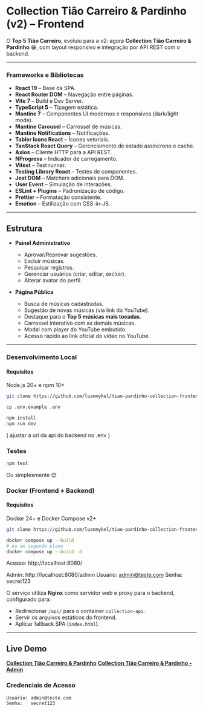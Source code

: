 # Collection Tião Carreiro & Pardinho (v2) – Frontend

O **Top 5 Tião Carreiro**, evoluiu para a v2: agora **Collection Tião Carreiro & Pardinho** 😁,
com layout responsivo e integração por API REST com o backend.

---

### Frameworks e Bibliotecas

- **React 19** – Base da SPA.
- **React Router DOM** – Navegação entre páginas.
- **Vite 7** – Build e Dev Server.
- **TypeScript 5** – Tipagem estática.
- **Mantine 7** – Componentes UI modernos e responsivos (dark/light mode).
- **Mantine Carousel** – Carrossel de músicas.
- **Mantine Notifications** – Notificações.
- **Tabler Icons React** – Ícones vetoriais.
- **TanStack React Query** – Gerenciamento de estado assíncrono e cache.
- **Axios** – Cliente HTTP para a API REST.
- **NProgress** – Indicador de carregamento.
- **Vitest** – Test runner.
- **Testing Library React** – Testes de componentes.
- **Jest DOM** – Matchers adicionais para DOM.
- **User Event** – Simulação de interações.
- **ESLint + Plugins** – Padronização de código.
- **Prettier** – Formatação consistente.
- **Emotion** – Estilização com CSS-in-JS.

---

## Estrutura

- **Painel Administrativo**
    - Aprovar/Reprovar sugestões.
    - Excluir músicas.
    - Pesquisar registros.
    - Gerenciar usuários (criar, editar, excluir).
    - Alterar avatar do perfil.

- **Página Pública**
    - Busca de músicas cadastradas.
    - Sugestão de novas músicas (via link do YouTube).
    - Destaque para o **Top 5 músicas mais tocadas**.
    - Carrossel interativo com as demais músicas.
    - Modal com player do YouTube embutido.
    - Acesso rápido ao link oficial do vídeo no YouTube.

---

### Desenvolvimento Local

#### Requisitos
Node.js 20+ e npm 10+

```bash
git clone https://github.com/luanmykel/tiao-pardinho-collection-frontend.git

cp .env.example .env

npm install
npm run dev
````
( ajustar a url da api do backend no .env )

### Testes

```bash
npm test
```

Ou simplesmente 😊

### Docker (Frontend + Backend)

#### Requisitos
Docker 24+ e Docker Compose v2+

```bash
git clone https://github.com/luanmykel/tiao-pardinho-collection-frontend.git

docker compose up --build
# ou em segundo plano
docker compose up --build -d
```

Acesso: http://localhost:8080/

Admin: http://localhost:8080/admin
Usuário: admin@teste.com
Senha:   secret123

O serviço utiliza **Nginx** como servidor web e proxy para o backend, configurado para:

* Redirecionar `/api/` para o container `collection-api`.
* Servir os arquivos estáticos do frontend.
* Aplicar fallback SPA (`index.html`).

---

## Live Demo

**[Collection Tião Carreiro & Pardinho](https://collection.lmdev.space/)**
**[Collection Tião Carreiro & Pardinho - Admin](https://collection.lmdev.space/admin)**

### Credenciais de Acesso

```
Usuário: admin@teste.com
Senha:   secret123
```
